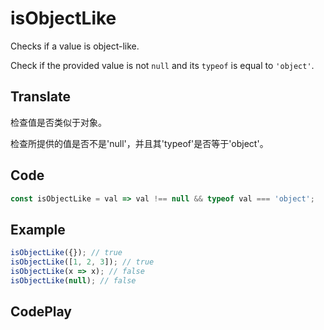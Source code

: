 # isObjectLike

Checks if a value is object-like.

Check if the provided value is not `null` and its `typeof` is equal to `'object'`.

## Translate

检查值是否类似于对象。

检查所提供的值是否不是'null'，并且其'typeof'是否等于'object'。

## Code

```js
const isObjectLike = val => val !== null && typeof val === 'object';
```

## Example

```js
isObjectLike({}); // true
isObjectLike([1, 2, 3]); // true
isObjectLike(x => x); // false
isObjectLike(null); // false
```

## CodePlay

<template>
  <code-play codeplay-id="" />
</template>
